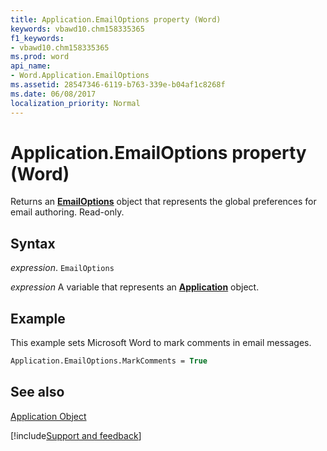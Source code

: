 ```yaml
---
title: Application.EmailOptions property (Word)
keywords: vbawd10.chm158335365
f1_keywords:
- vbawd10.chm158335365
ms.prod: word
api_name:
- Word.Application.EmailOptions
ms.assetid: 28547346-6119-b763-339e-b04af1c8268f
ms.date: 06/08/2017
localization_priority: Normal
---
```



# Application.EmailOptions property (Word)

Returns an  **[EmailOptions](Word.EmailOptions.md)** object that represents the global preferences for email authoring. Read-only.


## Syntax

_expression_. `EmailOptions`

_expression_ A variable that represents an **[Application](Word.Application.md)** object. 


## Example

This example sets Microsoft Word to mark comments in email messages.


```vb
Application.EmailOptions.MarkComments = True
```


## See also


[Application Object](Word.Application.md)

[!include[Support and feedback](~/includes/feedback-boilerplate.md)]